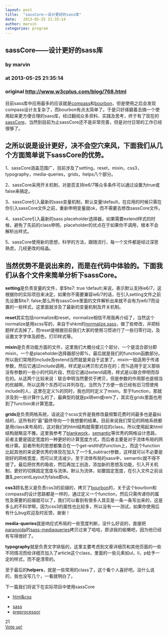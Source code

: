```yaml
---
layout: post
title:  "sassCore——设计更好的sass库"
date:   2013-05-25 21:35:14
author: marvin
categories: program
---
```


## sassCore——设计更好的sass库
### by marvin
### at 2013-05-25 21:35:14
### original <http://www.w3cplus.com/blog/768.html>

<div><div><div><p>目前sass库中应用最多的应该就是<a href="http://compass-style.org/">compass</a>和<a href="http://bourbon.io/">bourbon</a>，但是使用之后会发现compass设计太复杂了，而bourbon有点太简单了。于是只好琢磨着去搞一个使用起来更方便合理的sass库，经过翻阅众多资料、实践及思考，终于有了现在的<a href="https://github.com/marvin1023/sassCore">sassCore</a>，当然到目前为止sassCore还不是非常完善，但是对付日常的工作已经很够了。</p>
<h2>
	之所以说是设计更好，决不会空穴来风，下面我们从几个方面简单说下sassCore的优势。</h2>
<p>1、sassCore涵盖范围广，目前涉及了setting，reset，mixin，css3，typography，media-queries，grids，helps八个部分。</p>
<p>2、sassCore采用开关机制，对是否支持ie6/7等众多条件可以通过设置为true或false来搞定。</p>
<p>3、sassCore引入最新的sass变量机制，默认变量!default，在应用的时候只需在你引入sassCore文件之前，重新申明变量就ok，而不需要去修改sassCore文件。</p>
<p>4、sassCore引入最新的sass placeholder选择器，如果需要extend样式的时候，避免了先前的class申明，placeholder的优点在于如果你不调用，根本不会解析出样式。</p>
<p>5、sassCore使用新的思想，科学的方法，跟随流行，每一个文件都是经过深思熟虑，几经更改的结晶。</p>
<h2>
	当然优势不是说出来的，而是在代码中体验的。下面我们从各个文件来简单分析下sassCore。</h2>
<p><strong>setting</strong>是负责变量的文件，拿<span>$</span><span>lte7</span><span>:</span> <span>true</span> <span>!</span><span>default</span><span>;来说，表示默认支持ie6/7，这根据你的实际项目来决定，如果你不需要兼容ie6/7的话，在引入setting文件之前先设置</span><span>$</span><span>lte7</span><span>:</span> false;那么所有sassCore里面的文件解析出来就不会有为ie6/7而设置的一些样式，这里面就涉及了最新的变量机制及开关机制。</p>
<p><strong>reset</strong>其实包括normalize和reset，normalize相信不用我再介绍了，当然这个normalize是用scss写的，来自于shkm的<a href="https://github.com/shkm/normalize.sass">normalize.sass</a>，做了些修改，并把标题样式去掉了。而reset是根据目前我们大家的使用习惯进行了一些归零行动，及设置文字字体及颜色，打印样式等。</p>
<p><strong>mixin</strong>是负责功能方面的文件，这里我们大概分成三个部分，一个是混合部分即mixin，一个是placeholder选择器部分即%，最后就是我们的function函数部分。所以我们常用的include及extend当然就是来自于这里了。mixin一般适用于传递参数，然后它通过include调用，样式是以拷贝形式存在的；而%适用于定义那些没有参数的一些小的代码片段，然后它通过extend调用，样式是以联合申明而存在的。从这两个比较来说：联合申明当然要优于拷贝，但是参数的作用那也是相当的优越啊，所以这两个东西可以并列存在。当然为了方便一些已经有旧习惯使用include的人，这里在定义%的同时，我也同时定义了mixin。至于function，那就涉及到一些计算什么的了，最典型的就是px转em或rem了，其实在grids里面也用到了function来计算宽度。</p>
<p><strong>grids</strong>是负责网格系统，话说这个scss文件是我修改最频繁花费时间最多也是最纠结的，这所有的“最”最终导向一个我想要的结果。目前来说我们常见的网格系统都是用class来布局的，这对我们的html结构就需要对应的class，所以使用起来html结构就略显不雅。这里我参考了<a href="http://www.blankwork.net/">blankwork</a>，<a href="http://semantic.gs/">semantic</a>等优秀的网格设计思路，前者主要是固定宽度的一种更好的计算宽度方式，而后者主要是对于流体布局的网格计算。前者所有的思想都集合在一个get-width的function上，而这个function比起其他的来说更优秀的体现在加入了一个$_subtract参数，这样就可以不必要是刚好的网格宽度，而可以灵活减少。至于流体布局的sass中，semantic就不得不提了。最后把优秀的吸收，然后再加工创造，添加新的思想及功能，引入开关机制，更好的切换固定宽度与流体。默认为流体，如要固定宽度，在引入文件之前设置<span>$</span><span>_percentLayout为false即ok。</span></p>
<p><span><strong>css3</strong>顾名思义是负责css3的前缀的，拷贝了</span><a href="http://bourbon.io/">bourbon</a>的，关于这个bourbon和compass的设计思路都是一样的，通过定义一个function，然后只需传递你的属性及需要的前缀就可以了，我们可以看到有很多人其实是一条一条写出来的，这是多么的不科学啊，因为css3的属性也比较多，所以没有一一测试，如果你使用后有什么bug欢迎及时反馈，谢谢！</p>
<p><span><strong>media-queries</strong>就是响应式布局的一些宽度判断，没什么好说的，直接把<span><a href="https://github.com/paranoida" rel="author">paranoida</a></span>的</span><span><a href="https://github.com/paranoida/sass-mediaqueries">sass-mediaqueries</a></span>拷贝过来了哈哈，原谅我的偷懒吧，因为他已经有写得很好了。</p>
<p><strong>typography</strong>就是负责文字排版的，这里主要考虑到文章详细页和其他页面的一些不同情况而给详细页加入了article这个class，里面的一些元素如ul，li，p给予一定的样式，而不是清零的。</p>
<p>至于最后的<strong>helpers</strong>，就是一些常用的class了，这个看个人喜好吧。没什么说的，我也没写几个，一看就明白了。</p>
<p>下一篇我们将说下在实际项目中使用sassCore</p>
</div></div></div><div><ul><li><a href="http://www.w3cplus.com/blog/tags/8.html">html&amp;css</a></li></ul></div><div><ul><li><a href="http://www.w3cplus.com/blog/tags/302.html">sass</a></li><li><a href="http://www.w3cplus.com/blog/tags/309.html">preprocessor</a></li></ul></div><div><div><div><div>
      <div>21</div>
                  <a href="http://www.w3cplus.com/vote/node/768/1/vote/alternate/ZejPgXzXfVHKiE31oB614GNETcubXzk2CBjDZezUbF4/nojs" rel="nofollow">
                <div title="Vote up!"></div>
          <div>Vote up!</div>
              </a>
                </div>
</div></div></div><img src="http://www1.feedsky.com/t1/727625099/W3CPlus/feedsky/s.gif?r=http://www.w3cplus.com/blog/768.html" border="0" height="0" width="0">